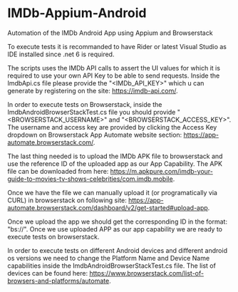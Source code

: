 # IMDb-Appium-Android
Automation of the IMDb Android App using Appium and Browserstack

To execute tests it is recommanded to have Rider or latest Visual Studio as IDE installed since .net 6 is required.

The scripts uses the IMDb API calls to assert the UI values for which it is required to use your own API Key to be able to send requests.
Inside the ImdbApi.cs file please provide the "<IMDb_API_KEY>" which u can generate by registering on the site: https://imdb-api.com/. 

In order to execute tests on Browserstack, inside the ImdbAndroidBrowserStackTest.cs file you should provide "<BROWSERSTACK_USERNAME>" and "<BROWSERSTACK_ACCESS_KEY>".
The username and access key are provided by clicking the Access Key dropdown on Browserstack App Automate website section: https://app-automate.browserstack.com/.

The last thing needed is to upload the IMDb APK file to browserstack and use the reference ID of the uploaded app as our App Capability.
The APK file can be downloaded from here: https://m.apkpure.com/imdb-your-guide-to-movies-tv-shows-celebrities/com.imdb.mobile.

Once we have the file we can manually upload it (or programatically via CURL) in browserstack on following site: https://app-automate.browserstack.com/dashboard/v2/get-started#upload-app.

Once we upload the app we should get the corresponding ID in the format: "bs://<app-id>". Once we use uploaded APP as our app capability we are ready to execute tests on browserstack. 

In order to execute tests on different Android devices and different android os versions we need to change the Platform Name and Device Name capabilities inside the ImdbAndroidBrowserStackTest.cs file. The list of devices can be found here: https://www.browserstack.com/list-of-browsers-and-platforms/automate.
